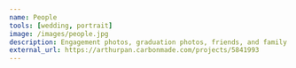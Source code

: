 ```yaml
---
name: People
tools: [wedding, portrait]
image: /images/people.jpg
description: Engagement photos, graduation photos, friends, and family.
external_url: https://arthurpan.carbonmade.com/projects/5841993
---
```

